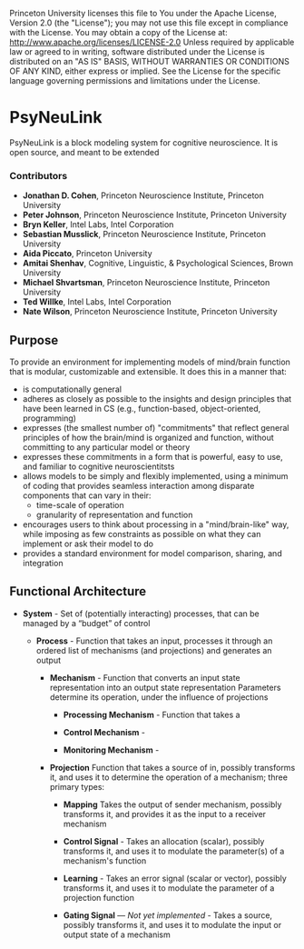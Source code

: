 Princeton University licenses this file to You under the Apache License, Version 2.0 (the "License");
you may not use this file except in compliance with the License.  You may obtain a copy of the License at:
     http://www.apache.org/licenses/LICENSE-2.0
Unless required by applicable law or agreed to in writing, software distributed under the License is distributed
on an "AS IS" BASIS, WITHOUT WARRANTIES OR CONDITIONS OF ANY KIND, either express or implied.
See the License for the specific language governing permissions and limitations under the License.


# PsyNeuLink

PsyNeuLink is a block modeling system for cognitive neuroscience.
It is open source, and meant to be extended

### Contributors
- **Jonathan D. Cohen**, Princeton Neuroscience Institute, Princeton University
- **Peter Johnson**, Princeton Neuroscience Institute, Princeton University
- **Bryn Keller**, Intel Labs, Intel Corporation
- **Sebastian Musslick**, Princeton Neuroscience Institute, Princeton University
- **Aida Piccato**, Princeton University
- **Amitai Shenhav**, Cognitive, Linguistic, & Psychological Sciences, Brown University
- **Michael Shvartsman**, Princeton Neuroscience Institute, Princeton University
- **Ted Willke**, Intel Labs, Intel Corporation
- **Nate Wilson**, Princeton Neuroscience Institute, Princeton University 

## Purpose

To provide an environment for implementing models of mind/brain function
that is modular, customizable and extensible.  It does this in a manner that:
- is computationally general
- adheres as closely as possible to the insights and design principles that have been learned in CS
  (e.g., function-based, object-oriented, programming)
- expresses (the smallest number of) "commitments" that reflect general principles of how
  the brain/mind is organized and function, without committing to any particular model or theory
- expresses these commitments in a form that is powerful, easy to use, and familiar to cognitive neuroscientitsts
- allows models to be simply and flexibly implemented, using a minimum of coding that provides 
  seamless interaction among disparate components that can vary in their:
    - time-scale of operation
    - granularity of representation and function
- encourages users to think about processing in a "mind/brain-like" way,
  while imposing as few constraints as possible on what they can implement or ask their model to do
- provides a standard environment for model comparison, sharing, and integration  

## Functional Architecture

- **System** - Set of (potentially interacting) processes, that can be managed by a “budget” of control

  - **Process** - Function that takes an input, processes it through an ordered list of mechanisms (and projections)
             and generates an output
    
    - **Mechanism** - 
                 Function that converts an input state representation into an output state representation
                 Parameters determine its operation, under the influence of projections
                 
      + **Processing Mechanism** - 
                     Function that takes a
                 
      + **Control Mechanism** - 
                 
      + **Monitoring Mechanism** - 
    
    - **Projection**
                 Function that takes a source of in, possibly transforms it, and uses it to
                 determine the operation of a mechanism;  three primary types:
    
      + **Mapping**
                     Takes the output of sender mechanism, possibly transforms it,
                         and provides it as the input to a receiver mechanism
    
      + **Control Signal** - Takes an allocation (scalar), possibly transforms it,
                     and uses it to modulate the parameter(s) of a mechanism's function
    
      + **Learning** - Takes an error signal (scalar or vector), possibly transforms it,
                      and uses it to modulate the parameter of a projection function
                     
      + **Gating Signal** — *Not yet implemented* - Takes a source, possibly transforms it, and uses it to
                     modulate the input or output state of a mechanism
